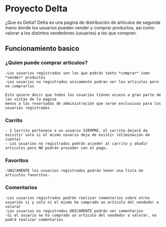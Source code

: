 # Proyecto Delta

¿Que es Delta? Delta es una pagina de distribución de articulos de segunda mano donde los usuarios pueden vender y comprar productos, asi como valorar a los distintos vendedores (usuarios) a los que compren.


## Funcionamiento basico

 ### ¿Quien puede comprar articulos?

    -Los usuarios registrados son los que podrán tanto *comprar* como *vender* productos
    -Los usuarios no registrados unicamente podran ver los articulos pero no comprarlos
    
    Esto quiere decir que todos los usuarios tienen acceso a gran parte de las vistas de la pagina
    menos a las reservadas de administración que seran exclusivas para los usuarios registrados

 ### Carrito

    - 1 Carrito pertenece a un usuario SIEMPRE, el carrito dejará de exisitir solo si el mismo usuario deja de existir (eliminación de cuenta)
    - Los usuarios no registrados podrán acceder al carrito y añadir articulos pero NO podrán proceder con el pago.

 ### Favoritos

    -UNICAMENTE los usuarios registrados podrán tener una lista de articulos favoritos.

 ### Comentarios
    
    -Los usuarios registrados podrán realizar comentarios sobre otros usuariós si y solo si el mismo ha comprado un articulo del vendedor a valorar
    -Los usuarios no registrados UNICAMENTE podrán ver comentarios
    -Si el usuario no ha comprado un articulo del vendedor a valorar, no podrá realizar comentarios

 
